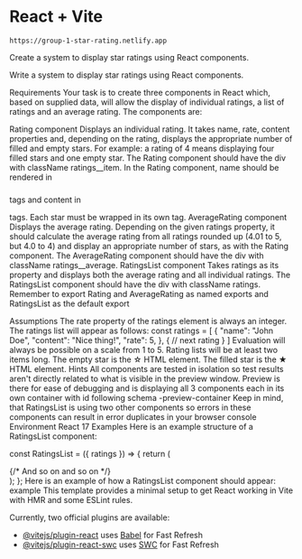 # React + Vite
	https://group-1-star-rating.netlify.app
Create a system to display star ratings using React components.

Write a system to display star ratings using React components.

Requirements
Your task is to create three components in React which, based on supplied data, will allow the display of individual ratings, a list of ratings and an average rating. The components are:

Rating component
Displays an individual rating. It takes name, rate, content properties and, depending on the rating, displays the appropriate number of filled and empty stars. For example: a rating of 4 means displaying four filled stars and one empty star.
The Rating component should have the div with className ratings__item.
In the Rating component, name should be rendered in <h3></h3> tags and content in <p></p> tags.
Each star must be wrapped in its own <span></span> tag.
AverageRating component
Displays the average rating. Depending on the given ratings property, it should calculate the average rating from all ratings rounded up (4.01 to 5, but 4.0 to 4) and display an appropriate number of stars, as with the Rating component.
The AverageRating component should have the div with className ratings__average.
RatingsList component
Takes ratings as its property and displays both the average rating and all individual ratings.
The RatingsList component should have the div with className ratings.
Remember to export Rating and AverageRating as named exports and RatingsList as the default export

Assumptions
The rate property of the ratings element is always an integer.
The ratings list will appear as follows:
const ratings = [
    {
        "name": "John Doe",
        "content": "Nice thing!",
        "rate": 5,
    },
    {
        // next rating
    }
]
Evaluation will always be possible on a scale from 1 to 5.
Rating lists will be at least two items long.
The empty star is the ☆ HTML element.
The filled star is the ★ HTML element.
Hints
All components are tested in isolation so test results aren't directly related to what is visible in the preview window.
Preview is there for ease of debugging and is displaying all 3 components each in its own container with id following schema <ComponentName>-preview-container
Keep in mind, that RatingsList is using two other components so errors in these components can result in error duplicates in your browser console
Environment
React 17
Examples
Here is an example structure of a RatingsList component:

const RatingsList = ({ ratings }) => {
    return (
        <div className="ratings">
            <AverageRating ratings={ratings}/>
            <Rating/>
            <Rating/>
            <Rating/>
            {/* And so on and so on */}
        </div>
    );
};
Here is an example of how a RatingsList component should appear: example
This template provides a minimal setup to get React working in Vite with HMR and some ESLint rules.

Currently, two official plugins are available:

- [@vitejs/plugin-react](https://github.com/vitejs/vite-plugin-react/blob/main/packages/plugin-react/README.md) uses [Babel](https://babeljs.io/) for Fast Refresh
- [@vitejs/plugin-react-swc](https://github.com/vitejs/vite-plugin-react-swc) uses [SWC](https://swc.rs/) for Fast Refresh
